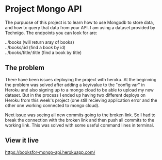 # Project Mongo API

The purpuose of this project is to learn how to use Mongodb to store data, and how to query that data from your API.
I am using a dataset provided by Technigo. The endpoints you can look for are: 

../books (will return aray of books)
<br>
../books/:id (find a book by id)
<br>
../books/title/:title (find a book by title)

## The problem

There have been issues deploying the project with heroku. At the beginning the problem was solved after adding a key/value to the "config var" in Heroku and also signing up to a mongo cloud to be able to upload my new dataset. But in the process I ended up having two different deploys on Heroku from this week's project (one still recieving application error and the other one working connected to mongo cloud).

Next issue was seeing all new commits going to the broken link. So I had to break the connection with the broken link and then push all commits to the working link. This was solved with some useful command lines in terminal.  

## View it live

https://booksfor-mongo-api.herokuapp.com/

